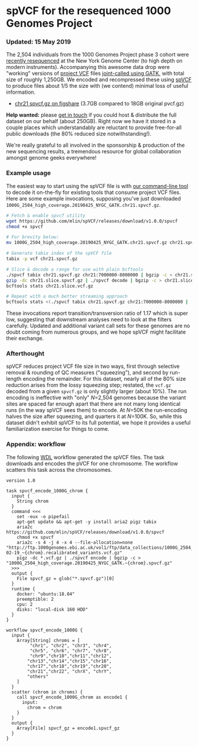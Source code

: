 # spVCF for the resequenced 1000 Genomes Project

### Updated: 15 May 2019

The 2,504 individuals from the 1000 Genomes Project phase 3 cohort were [recently resequenced](https://twitter.com/notSoJunkDNA/status/1125401248348495873) at the New York Genome Center (to high depth on modern instruments). Accompanying this awesome data drop were "working" versions of [project VCF](http://ftp.1000genomes.ebi.ac.uk/vol1/ftp/data_collections/1000G_2504_high_coverage/working/20190425_NYGC_GATK/) files [joint-called using GATK](https://software.broadinstitute.org/gatk/best-practices/workflow?id=11145), with total size of roughly 1,250GB. We encoded and recompressed these using [spVCF](https://www.biorxiv.org/content/10.1101/611954v1) to produce files about 1/5 the size with (we contend) minimal loss of useful information.

* [chr21 spvcf.gz on figshare](https://figshare.com/articles/1000G_2504_high_coverage_20190425_NYGC_GATK_chr21_spvcf_gz/8132261) (3.7GB compared to 18GB original pvcf.gz)

**Help wanted:** please [get in touch](https://twitter.com/DNAmlin) if you could host & distribute the full dataset on our behalf (about 250GB). Right now we have it stored in a couple places which understandably are reluctant to provide free-for-all public downloads (the 80% reduced size notwithstanding!).

We're really grateful to all involved in the sponsorship & production of the new sequencing results, a tremendous resource for global collaboration amongst genome geeks everywhere!

### Example usage

The easiest way to start using the spVCF file is with [our command-line tool](https://github.com/mlin/spVCF/releases) to decode it on-the-fly for existing tools that consume project VCF files. Here are some example invocations, supposing you've just downloaded `1000G_2504_high_coverage.20190425_NYGC_GATK.chr21.spvcf.gz`.

```bash
# Fetch & enable spvcf utility
wget https://github.com/mlin/spVCF/releases/download/v1.0.0/spvcf
chmod +x spvcf

# For brevity below:
mv 1000G_2504_high_coverage.20190425_NYGC_GATK.chr21.spvcf.gz chr21.spvcf.gz

# Generate tabix index of the spVCF file
tabix -p vcf chr21.spvcf.gz

# Slice & decode a range for use with plain bcftools
./spvcf tabix chr21.spvcf.gz chr21:7000000-8000000 | bgzip -c > chr21.slice.spvcf.gz
gzip -dc chr21.slice.spvcf.gz | ./spvcf decode | bgzip -c > chr21.slice.vcf.gz
bcftools stats chr21.slice.vcf.gz

# Repeat with a much better streaming approach
bcftools stats <(./spvcf tabix chr21.spvcf.gz chr21:7000000-8000000 | ./spvcf decode)
```

These invocations report transition/transversion ratio of 1.17 which is super low, suggesting that downstream analyses need to look at the filters carefully. Updated and additional variant call sets for these genomes are no doubt coming from numerous groups, and we hope spVCF might facilitate their exchange.

### Afterthought

spVCF reduces project VCF file size in two ways, first through selective removal & rounding of QC measures ("squeezing"), and second by run-length encoding the remainder. For this dataset, nearly all of the 80% size reduction arises from the lossy squeezing step; restated, the `vcf.gz` decoded from a given `spvcf.gz` is only slightly larger (about 10%). The run encoding is ineffective with "only" *N*=2,504 genomes because the variant sites are spaced far enough apart that there are not many long identical runs (in the way spVCF sees them) to encode. At *N*=50K the run-encoding halves the size after squeezing, and quarters it at *N*=100K. So, while this dataset didn't exhibit spVCF to its full potential, we hope it provides a useful familiarization exercise for things to come.

### Appendix: workflow

The following [WDL](http://openwdl.org/) workflow generated the spVCF files. The task downloads and encodes the pVCF for one chromosome. The workflow scatters this task across the chromosomes.

```wdl
version 1.0

task spvcf_encode_1000G_chrom {
  input {
    String chrom
  }
  command <<<
    set -eux -o pipefail
    apt-get update && apt-get -y install aria2 pigz tabix
    aria2c https://github.com/mlin/spVCF/releases/download/v1.0.0/spvcf
    chmod +x spvcf
    aria2c -s 4 -j 4 -x 4 --file-allocation=none "http://ftp.1000genomes.ebi.ac.uk/vol1/ftp/data_collections/1000G_2504_high_coverage/working/20190425_NYGC_GATK/CCDG_13607_B01_GRM_WGS_2019-02-19_~{chrom}.recalibrated_variants.vcf.gz"
    pigz -dc *.vcf.gz | ./spvcf encode | bgzip -c > "1000G_2504_high_coverage.20190425_NYGC_GATK.~{chrom}.spvcf.gz"
  >>>
  output {
    File spvcf_gz = glob("*.spvcf.gz")[0]
  }
  runtime {
    docker: "ubuntu:18.04"
    preemptible: 2
    cpu: 2
    disks: "local-disk 160 HDD"
  }
}

workflow spvcf_encode_1000G {
  input {
    Array[String] chroms = [
         "chr1", "chr2", "chr3", "chr4",
         "chr5", "chr6", "chr7", "chr8",
         "chr9","chr10","chr11","chr12",
        "chr13","chr14","chr15","chr16",
        "chr17","chr18","chr19","chr20",
        "chr21","chr22", "chrX", "chrY",
        "others"
    ]
  }
  scatter (chrom in chroms) {
    call spvcf_encode_1000G_chrom as encode1 {
      input:
        chrom = chrom
    }
  }
  output {
    Array[File] spvcf_gz = encode1.spvcf_gz
  }
}
```
